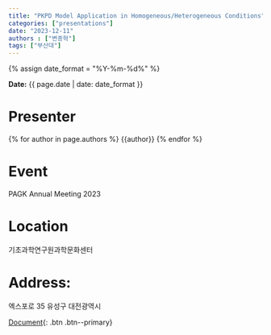 ```yaml
---
title: "PKPD Model Application in Homogeneous/Heterogeneous Conditions"
categories: ["presentations"]
date: "2023-12-11"
authors : ["변종혁"]
tags: ["부산대"]
---
```

{% assign date_format = "%Y-%m-%d%" %}
<p class="page__date">
  <strong><i class="fas fa-fw fa-calendar-alt" aria-hidden="true"></i>Date:</strong> 
  <time class="dt-published" datetime="{{ page.date}}">{{ page.date | date: date_format }}</time>
</p>

# Presenter
{% for author in page.authors %}
{{author}} 
{% endfor %}


# Event
PAGK Annual Meeting 2023

# Location
기초과학연구원과학문화센터
# Address:
  엑스포로 35
  유성구
  대전광역시

[Document](/assets/presentations/2023-PAGK-JHB.pdf){: .btn .btn--primary}
